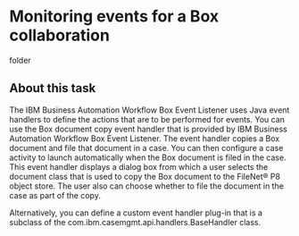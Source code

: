# Monitoring events for a Box collaboration
folder

## About this task

The IBM Business Automation
Workflow
Box Event Listener uses Java event handlers to
define the actions that are to be performed for events. You can use the Box document copy event handler that is provided by
IBM Business Automation
Workflow
Box Event Listener. The event handler copies a
Box document and file that document in a case.
You can then configure a case activity to launch automatically when the Box document is filed in the case. This event handler
displays a dialog box from which a user selects the document class that is used to copy the Box document to the FileNet® P8 object store. The user also can choose whether to
file the document in the case as part of the copy.

Alternatively, you can define a custom event handler plug-in that is a subclass of the
com.ibm.casemgmt.api.handlers.BaseHandler class.